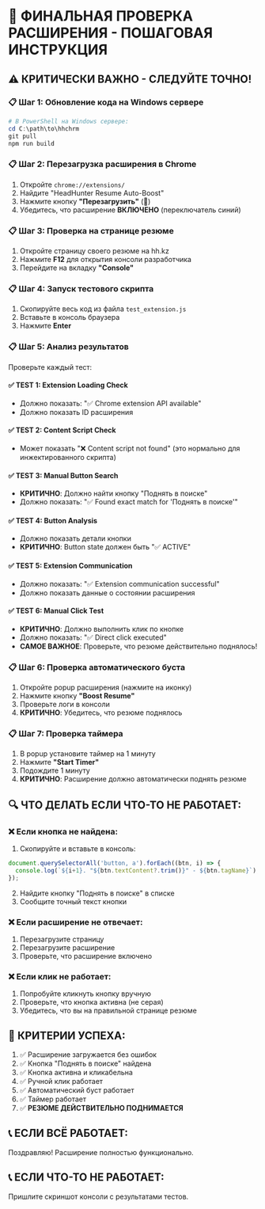 # 🚀 ФИНАЛЬНАЯ ПРОВЕРКА РАСШИРЕНИЯ - ПОШАГОВАЯ ИНСТРУКЦИЯ

## ⚠️ КРИТИЧЕСКИ ВАЖНО - СЛЕДУЙТЕ ТОЧНО!

### 📋 Шаг 1: Обновление кода на Windows сервере

```powershell
# В PowerShell на Windows сервере:
cd C:\path\to\hhchrm
git pull
npm run build
```

### 📋 Шаг 2: Перезагрузка расширения в Chrome

1. Откройте `chrome://extensions/`
2. Найдите "HeadHunter Resume Auto-Boost"
3. Нажмите кнопку **"Перезагрузить"** (🔄)
4. Убедитесь, что расширение **ВКЛЮЧЕНО** (переключатель синий)

### 📋 Шаг 3: Проверка на странице резюме

1. Откройте страницу своего резюме на hh.kz
2. Нажмите **F12** для открытия консоли разработчика
3. Перейдите на вкладку **"Console"**

### 📋 Шаг 4: Запуск тестового скрипта

1. Скопируйте весь код из файла `test_extension.js`
2. Вставьте в консоль браузера
3. Нажмите **Enter**

### 📋 Шаг 5: Анализ результатов

Проверьте каждый тест:

#### ✅ TEST 1: Extension Loading Check
- Должно показать: "✅ Chrome extension API available"
- Должно показать ID расширения

#### ✅ TEST 2: Content Script Check  
- Может показать "❌ Content script not found" (это нормально для инжектированного скрипта)

#### ✅ TEST 3: Manual Button Search
- **КРИТИЧНО**: Должно найти кнопку "Поднять в поиске"
- Должно показать: "✅ Found exact match for 'Поднять в поиске'"

#### ✅ TEST 4: Button Analysis
- Должно показать детали кнопки
- **КРИТИЧНО**: Button state должен быть "✅ ACTIVE"

#### ✅ TEST 5: Extension Communication
- Должно показать: "✅ Extension communication successful"
- Должно показать данные о состоянии расширения

#### ✅ TEST 6: Manual Click Test
- **КРИТИЧНО**: Должно выполнить клик по кнопке
- Должно показать: "✅ Direct click executed"
- **САМОЕ ВАЖНОЕ**: Проверьте, что резюме действительно поднялось!

### 📋 Шаг 6: Проверка автоматического буста

1. Откройте popup расширения (нажмите на иконку)
2. Нажмите кнопку **"Boost Resume"**
3. Проверьте логи в консоли
4. **КРИТИЧНО**: Убедитесь, что резюме поднялось

### 📋 Шаг 7: Проверка таймера

1. В popup установите таймер на 1 минуту
2. Нажмите **"Start Timer"**
3. Подождите 1 минуту
4. **КРИТИЧНО**: Расширение должно автоматически поднять резюме

## 🔍 ЧТО ДЕЛАТЬ ЕСЛИ ЧТО-ТО НЕ РАБОТАЕТ:

### ❌ Если кнопка не найдена:
1. Скопируйте и вставьте в консоль:
```javascript
document.querySelectorAll('button, a').forEach((btn, i) => {
  console.log(`${i+1}. "${btn.textContent?.trim()}" - ${btn.tagName}`);
});
```
2. Найдите кнопку "Поднять в поиске" в списке
3. Сообщите точный текст кнопки

### ❌ Если расширение не отвечает:
1. Перезагрузите страницу
2. Перезагрузите расширение
3. Проверьте, что расширение включено

### ❌ Если клик не работает:
1. Попробуйте кликнуть кнопку вручную
2. Проверьте, что кнопка активна (не серая)
3. Убедитесь, что вы на правильной странице резюме

## 🎯 КРИТЕРИИ УСПЕХА:

1. ✅ Расширение загружается без ошибок
2. ✅ Кнопка "Поднять в поиске" найдена
3. ✅ Кнопка активна и кликабельна  
4. ✅ Ручной клик работает
5. ✅ Автоматический буст работает
6. ✅ Таймер работает
7. ✅ **РЕЗЮМЕ ДЕЙСТВИТЕЛЬНО ПОДНИМАЕТСЯ**

## 📞 ЕСЛИ ВСЁ РАБОТАЕТ:
Поздравляю! Расширение полностью функционально.

## 📞 ЕСЛИ ЧТО-ТО НЕ РАБОТАЕТ:
Пришлите скриншот консоли с результатами тестов. 